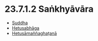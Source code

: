 # 23.7.1.2 Saṅkhyāvāra

* [Suddha](23.7.1.2/Suddha.md)
* [Hetusabhāga](23.7.1.2/Hetusabhaga.md)
* [Hetusāmaññaghaṭanā](23.7.1.2/Hetusamannaghatana.md)
